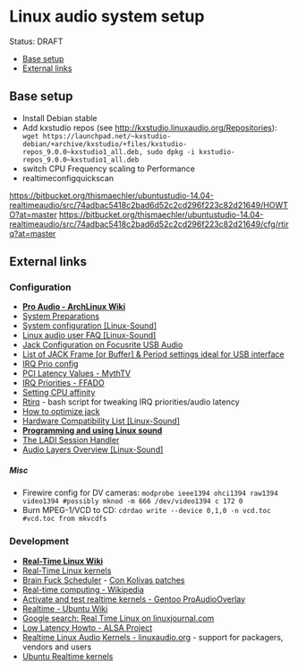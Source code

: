 # Linux audio system setup
Status: DRAFT

<!-- MarkdownTOC depth=3-->

- [Base setup](#base-setup)
- [External links](#external-links)

<!-- /MarkdownTOC -->


## Base setup

 * Install Debian stable
 * Add kxstudio repos (see http://kxstudio.linuxaudio.org/Repositories): ` wget https://launchpad.net/~kxstudio-debian/+archive/kxstudio/+files/kxstudio-repos_9.0.0~kxstudio1_all.deb, sudo dpkg -i kxstudio-repos_9.0.0~kxstudio1_all.deb`
 * switch CPU Frequency scaling to Performance
 * realtimeconfigquickscan



https://bitbucket.org/thismaechler/ubuntustudio-14.04-realtimeaudio/src/74adbac5418c2bad6d52c2cd296f223c82d21649/HOWTO?at=master
https://bitbucket.org/thismaechler/ubuntustudio-14.04-realtimeaudio/src/74adbac5418c2bad6d52c2cd296f223c82d21649/cfg/rtirq?at=master

## External links

### Configuration
 * **[Pro Audio - ArchLinux Wiki](https://wiki.archlinux.org/index.php/Pro_Audio)**
 * [System Preparations](http://www.penguinproducer.com/2011/09/system-preparations/)
 * [System configuration [Linux-Sound]](http://wiki.linuxaudio.org/wiki/system_configuration)
 * [Linux audio user FAQ [Linux-Sound]](http://wiki.linuxaudio.org/faq/start)
 * [Jack Configuration on Focusrite USB Audio](https://bitbucket.org/thismaechler/ubuntustudio-14.04-realtimeaudio/src/74adbac5418c2bad6d52c2cd296f223c82d21649/HOWTO?at=master#HOWTO-88)
 * [List of JACK Frame [or Buffer] & Period settings ideal for USB interface](http://wiki.linuxaudio.org/wiki/list_of_jack_frame_period_settings_ideal_for_usb_interface)
 * [IRQ Prio config](https://bitbucket.org/thismaechler/ubuntustudio-14.04-realtimeaudio/src/74adbac5418c2bad6d52c2cd296f223c82d21649/HOWTO?at=master#HOWTO-179)
 * [PCI Latency Values - MythTV](https://www.mythtv.org/wiki/PCI_Latency)
 * [IRQ Priorities - FFADO](http://subversion.ffado.org/wiki/IrqPriorities)
 * [Setting CPU affinity](http://www.cyberciti.biz/tips/setting-processor-affinity-certain-task-or-process.html)
 * [Rtirq](http://alsa.opensrc.org/Rtirq) - bash script for tweaking IRQ priorities/audio latency
 * [How to optimize jack](http://wiki.linuxaudio.org/wiki/optimize_jack)
 * [Hardware Compatibility List [Linux-Sound]](http://wiki.linuxaudio.org/apps/categories/start?idx=hw)
 * **[Programming and using Linux sound](http://jan.newmarch.name/LinuxSound/)**
 * [The LADI Session Handler](http://www.penguinproducer.com/Blog/2011/12/the-ladi-session-handler/)
 * [Audio Layers Overview [Linux-Sound]](http://wiki.linuxaudio.org/wiki/audio_layers_overview)


##### Misc

 * Firewire config for DV cameras: `modprobe ieee1394 ohci1394 raw1394 video1394 #possibly mknod -m 666 /dev/video1394 c 172 0`
 * Burn MPEG-1/VCD to CD: `cdrdao write --device 0,1,0 -n vcd.toc #vcd.toc from mkvcdfs`



### Development

 * **[Real-Time Linux Wiki](https://rt.wiki.kernel.org/index.php/Main_Page)**
  * [Real-Time Linux kernels](https://www.kernel.org/pub/linux/kernel/projects/rt/)
  * [Brain Fuck Scheduler](https://en.wikipedia.org/wiki/Brain_Fuck_Scheduler) - [Con Kolivas patches](http://ck.kolivas.org/patches/bfs/4.0/4.1/)
 * [Real-time computing - Wikipedia](https://en.wikipedia.org/wiki/Real-time_computing)
 * [Activate and test realtime kernels - Gentoo ProAudioOverlay](http://proaudio.tuxfamily.org/wiki/index.php?title=Realtime_%28RT%29_Kernel#Activate_and_test_RT)
 * [Realtime - Ubuntu Wiki](https://wiki.ubuntu.com/RealTime?highlight=%28realtime%29)
 * [Google search: Real Time Linux on linuxjournal.com](https://www.google.com/?q=Real+Time+Linux+site:http:%2F%2Fwww.linuxjournal.com%2F)
 * [Low Latency Howto - ALSA Project](http://www.alsa-project.org/main/index.php/Low_latency_howto)
 * [Realtime Linux Audio Kernels - linuxaudio.org](http://wiki.linuxaudio.org/wiki/kernel/start) - support for packagers, vendors and users
 * [Ubuntu Realtime kernels](https://wiki.ubuntu.com/RealTime?highlight=%28realtime%29)